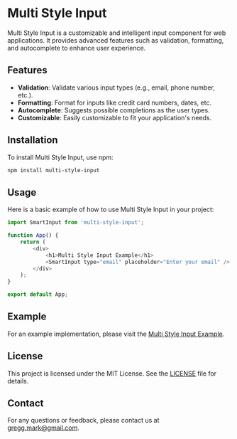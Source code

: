 # Multi Style Input

Multi Style Input is a customizable and intelligent input component for web applications. It provides advanced features such as validation, formatting, and autocomplete to enhance user experience.

## Features

- **Validation**: Validate various input types (e.g., email, phone number, etc.).
- **Formatting**: Format for inputs like credit card numbers, dates, etc.
- **Autocomplete**: Suggests possible completions as the user types.
- **Customizable**: Easily customizable to fit your application's needs.

## Installation

To install Multi Style Input, use npm:

```bash
npm install multi-style-input
```

## Usage

Here is a basic example of how to use Multi Style Input in your project:

```javascript
import SmartInput from 'multi-style-input';

function App() {
    return (
        <div>
            <h1>Multi Style Input Example</h1>
            <SmartInput type="email" placeholder="Enter your email" />
        </div>
    );
}

export default App;
```

## Example

For an example implementation, please visit the [Multi Style Input Example](https://markgregg.github.io/multi-style-input/?path=/story/examples-smartinput--primary).

## License

This project is licensed under the MIT License. See the [LICENSE](LICENSE) file for details.

## Contact

For any questions or feedback, please contact us at [gregg.mark@gmail.com](mailto:gregg.mark@gmail.com).
